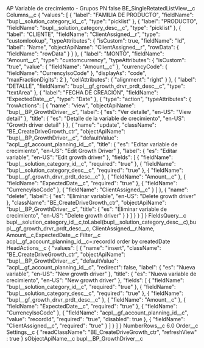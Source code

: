 <?xml version="1.0" encoding="UTF-8"?>
<CustomMetadata xmlns="http://soap.sforce.com/2006/04/metadata" xmlns:xsi="http://www.w3.org/2001/XMLSchema-instance" xmlns:xsd="http://www.w3.org/2001/XMLSchema">
    <label>AP Variable de crecimiento - Grupos PN</label>
    <protected>false</protected>
    <values>
        <field>BE_SingleRetatedListView__c</field>
        <value xsi:nil="true"/>
    </values>
    <values>
        <field>Columns__c</field>
        <value xsi:type="xsd:string">{
    &quot;values&quot;: [
        {
            &quot;label&quot;: &quot;FAMILIA DE PRODUCTO&quot;,
            &quot;fieldName&quot;: &quot;bupl__solution_category_id__c&quot;,
            &quot;type&quot;: &quot;picklist&quot;
        },
        {
            &quot;label&quot;: &quot;PRODUCTO&quot;,
            &quot;fieldName&quot;: &quot;bupl__solution_category_desc__c&quot;,
            &quot;type&quot;: &quot;picklist&quot;
        },
        {
            &quot;label&quot;: &quot;CLIENTE&quot;,
            &quot;fieldName&quot;: &quot;ClientAssigned__r&quot;,
            &quot;type&quot;: &quot;customlookup&quot;,
            &quot;typeAttributes&quot;: {
                &quot;isCustom&quot;: true,
                &quot;fieldName&quot;: &quot;Id&quot;,
                &quot;label&quot;: &quot;Name&quot;,
                &quot;objectApiName&quot;: &quot;ClientAssigned__r&quot;,
                &quot;rowData&quot;: {
                    &quot;fieldName&quot;: &quot;rowData&quot;
                }
            }
        },
        {
			&quot;label&quot;: &quot;MONTO&quot;,
			&quot;fieldName&quot;: &quot;Amount__c&quot;,
			&quot;type&quot;: &quot;customcurrency&quot;,
			&quot;typeAttributes&quot;: {
			&quot;isCustom&quot;: &quot;true&quot;,
			&quot;value&quot;: {
				&quot;fieldName&quot;: &quot;Amount__c&quot;
			},
			&quot;currencyCode&quot;: {
				&quot;fieldName&quot;: &quot;CurrencyIsoCode&quot;
			},
			&quot;displayAs&quot;: &quot;code&quot;,
				&quot;maxFractionDigits&quot;: 2
			},
			&quot;cellAttributes&quot;: {
				&quot;alignment&quot;: &quot;right&quot;
			}
		},
        {
            &quot;label&quot;: &quot;DETALLE&quot;,
            &quot;fieldName&quot;: &quot;bupl__gf_growth_drvr_prdt_desc__c&quot;,
            &quot;type&quot;: &quot;textArea&quot;
        },
{
&quot;label&quot;: &quot;FECHA DE CREACIÓN&quot;,
&quot;fieldName&quot;: &quot;ExpectedDate__c&quot;,
&quot;type&quot;: &quot;Date&quot;
},
        {
            &quot;type&quot;: &quot;action&quot;,
            &quot;typeAttributes&quot;: {
                &quot;rowActions&quot;: [
                    {
                        &quot;name&quot;: &quot;view&quot;,
                        &quot;objectApiName&quot;: &quot;bupl__BP_GrowthDriver__c&quot;,
                        &quot;label&quot;: {
                            &quot;es&quot;: &quot;Ver detalle&quot;,
                            &quot;en-US&quot;: &quot;View detail&quot;
                        },
                        &quot;title&quot;: {
                            &quot;es&quot;: &quot;Detalle de la variable de crecimiento&quot;,
                            &quot;en-US&quot;: &quot;Growth driver detail&quot;
                        }
                    },
                    {
                        &quot;name&quot;: &quot;update&quot;,
                        &quot;className&quot;: &quot;BE_CreateDriveGrowth_ctr&quot;,
                        &quot;objectApiName&quot;: &quot;bupl__BP_GrowthDriver__c&quot;,
                        &quot;defaultValue&quot;: &quot;acpl__gf_account_planning_id__c&quot;,
                        &quot;title&quot;: {
                            &quot;es&quot;: &quot;Editar variable de crecimiento&quot;,
                            &quot;en-US&quot;: &quot;Edit Growth Driver&quot;
                        },
                        &quot;label&quot;: {
                            &quot;es&quot;: &quot;Editar variable&quot;,
                            &quot;en-US&quot;: &quot;Edit growth driver&quot;
                        },
                        &quot;fields&quot;: [
                            {
                                &quot;fieldName&quot;: &quot;bupl__solution_category_id__c&quot;,
                                &quot;required&quot;: &quot;true&quot;
                            },
                            {
                                &quot;fieldName&quot;: &quot;bupl__solution_category_desc__c&quot;,
                                &quot;required&quot;: &quot;true&quot;
                            },
                            {
                                &quot;fieldName&quot;: &quot;bupl__gf_growth_drvr_prdt_desc__c&quot;
                            },
                            {
                                &quot;fieldName&quot;: &quot;Amount__c&quot;
                            },
                            {
                                &quot;fieldName&quot;: &quot;ExpectedDate__c&quot;,
								&quot;required&quot;: &quot;true&quot;
                            },
                            {
                                &quot;fieldName&quot;: &quot;CurrencyIsoCode&quot;
                            },
							{
                                &quot;fieldName&quot;: &quot;ClientAssigned__c&quot;
                            }
                        ]
                    },
                    {
                        &quot;name&quot;: &quot;delete&quot;,
                        &quot;label&quot;: {
                            &quot;es&quot;: &quot;Eliminar variable&quot;,
                            &quot;en-US&quot;: &quot;Delete growth driver&quot;
                        },
                        &quot;className&quot;: &quot;BE_CreateDriveGrowth_ctr&quot;,
                        &quot;objectApiName&quot;: &quot;bupl__BP_GrowthDriver__c&quot;,
                        &quot;title&quot;: {
                            &quot;es&quot;: &quot;Eliminar variable de crecimiento&quot;,
                            &quot;en-US&quot;: &quot;Delete growth driver&quot;
                        }
                    }
                ]
            }
        }
    ]
}</value>
    </values>
    <values>
        <field>FieldsQuery__c</field>
        <value xsi:type="xsd:string">bupl__solution_category_id__c,toLabel(bupl__solution_category_desc__c),bupl__gf_growth_drvr_prdt_desc__c, ClientAssigned__r.Name, Amount__c,ExpectedDate__c</value>
    </values>
    <values>
        <field>Filter__c</field>
        <value xsi:type="xsd:string">acpl__gf_account_planning_id__c=:recordId order by createdDate</value>
    </values>
    <values>
        <field>HeadActions__c</field>
        <value xsi:type="xsd:string">{
    &quot;values&quot;: [
        {
            &quot;name&quot;: &quot;insert&quot;,
            &quot;className&quot;: &quot;BE_CreateDriveGrowth_ctr&quot;,
            &quot;objectApiName&quot;: &quot;bupl__BP_GrowthDriver__c&quot;,
            &quot;defaultValue&quot;: &quot;acpl__gf_account_planning_id__c&quot;,
            &quot;redirect&quot;: false,
            &quot;label&quot;: {
                &quot;es&quot;: &quot;Nueva variable&quot;,
                &quot;en-US&quot;: &quot;New growth driver&quot;
            },
            &quot;title&quot;: {
                &quot;es&quot;: &quot;Nueva variable de crecimiento&quot;,
                &quot;en-US&quot;: &quot;New growth driver&quot;
            },
            &quot;fields&quot;: [
                {
                    &quot;fieldName&quot;: &quot;bupl__solution_category_id__c&quot;,
                    &quot;required&quot;: &quot;true&quot;
                },
                {
                    &quot;fieldName&quot;: &quot;bupl__solution_category_desc__c&quot;,
                    &quot;required&quot;: &quot;true&quot;
                },
                {
                    &quot;fieldName&quot;: &quot;bupl__gf_growth_drvr_prdt_desc__c&quot;
                },
                {
                    &quot;fieldName&quot;: &quot;Amount__c&quot;
                },
                {
                    &quot;fieldName&quot;: &quot;ExpectedDate__c&quot;,
&quot;required&quot;: &quot;true&quot;
                },
                {
                    &quot;fieldName&quot;: &quot;CurrencyIsoCode&quot;
                },
                {
                    &quot;fieldName&quot;: &quot;acpl__gf_account_planning_id__c&quot;,
                    &quot;value&quot;: &quot;recordId&quot;,
                    &quot;required&quot;: &quot;true&quot;,
                    &quot;disabled&quot;: true
                },
                {
                    &quot;fieldName&quot;: &quot;ClientAssigned__c&quot;,
                    &quot;required&quot;: &quot;true&quot;
                }
            ]
        }
    ]
}</value>
    </values>
    <values>
        <field>NumberRows__c</field>
        <value xsi:type="xsd:double">6.0</value>
    </values>
    <values>
        <field>Order__c</field>
        <value xsi:nil="true"/>
    </values>
    <values>
        <field>Settings__c</field>
        <value xsi:type="xsd:string">{
&quot;readClassName&quot;: &quot;BE_CreateDriveGrowth_ctr&quot;,
&quot;refreshView&quot; : true
}</value>
    </values>
    <values>
        <field>sObjectApiName__c</field>
        <value xsi:type="xsd:string">bupl__BP_GrowthDriver__c</value>
    </values>
</CustomMetadata>
